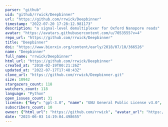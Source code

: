 ```yaml
---
parser: "github"
uid: "github/rrwick/Deepbinner"
url: "https://github.com/rrwick/Deepbinner"
timestamp: "2022-07-20 17:28:12.981173"
description: "a signal-level demultiplexer for Oxford Nanopore reads"
avatar: "https://avatars.githubusercontent.com/u/7053555?v=4"
repo_url: "https://github.com/rrwick/Deepbinner"
title: "Deepbinner"
doi: "https://www.biorxiv.org/content/early/2018/07/10/366526"
name: "Deepbinner"
full_name: "rrwick/Deepbinner"
html_url: "https://github.com/rrwick/Deepbinner"
created_at: "2018-02-19T00:21:26Z"
updated_at: "2022-07-17T17:48:43Z"
clone_url: "https://github.com/rrwick/Deepbinner.git"
size: 10942
stargazers_count: 118
watchers_count: 118
language: "Python"
open_issues_count: 31
license: {"key": "gpl-3.0", "name": "GNU General Public License v3.0", "spdx_id": "GPL-3.0", "url": "https://api.github.com/licenses/gpl-3.0", "node_id": "MDc6TGljZW5zZTk="}
subscribers_count: 10
owner: {"html_url": "https://github.com/rrwick", "avatar_url": "https://avatars.githubusercontent.com/u/7053555?v=4", "login": "rrwick", "type": "User"}
date: "2023-06-03 14:19:04.498655"
---
```

